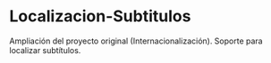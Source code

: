# Localizacion-Subtitulos
Ampliación del proyecto original (Internacionalización). Soporte para localizar subtítulos.

